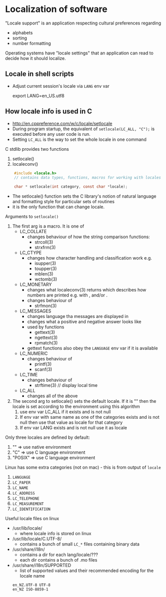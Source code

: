 # Localization of software

"Locale support" is an application respecting cultural preferences regarding

- alphabets
- sorting
- number formatting

Operating systems have "locale settings" that an application can read to decide
how it should localize.

## Locale in shell scripts

- Adjust current session's locale via `LANG` env var

    export LANG=en_US.utf8

## How locale info is used in C

- http://en.cppreference.com/w/c/locale/setlocale
- During program startup, the equivalent of `setlocale(LC_ALL, "C");` is
  executed before any user code is run.
- Setting `LC_ALL` is the way to set the whole locale in one command

C stdlib provides two functions

1. setlocale()
1. localeconv()

```c
    #include <locale.h>
    // contains data types, functions, macros for working with locales

    char * setlocale(int category, const char *locale);
```

- The setlocale() function sets the C library's notion of natural language and
  formatting style for particular sets of routines
- it is the only function that can change locale.

Arguments to `setlocale()`

1. The first arg is a macro. It is one of
    - LC_COLLATE
        - changes behaviour of how the string comparison functions:
            - strcoll(3)
            - strxfrm(3)
    - LC_CTYPE
        - changes how character handling and classification work e.g.
            - isupper(3)
            - toupper(3)
            - mblen(3)
            - wctomb(3)
    - LC_MONETARY
        - changes what localeconv(3) returns which describes how numbers are
          printed e.g. with , and/or .
        - changes behaviour of
            - strfmon(3)
    - LC_MESSAGES
        - changes language tha messages are displayed in
        - changes what a positive and negative answer looks like
        - used by functions
            - gettext(3)
            - ngettext(3)
            - rpmatch(3)
        - gettext functions also obey the `LANGUAGE` env var if it is available
    - LC_NUMERIC
        - changes behaviour of
            - printf(3)
            - scanf(3)
    - LC_TIME
        - changes behaviour of
            - strftime(3) // display local time
    - LC_ALL
        - changes all of the above
2. The second arg to setlocale() sets the default locale. If it is "" then the
   locale is set according to the environment using this algorithm
    1. use env var LC_ALL if it exists and is not null
    2. If env var with same name as one of the categories exists and is not null
       then use that value as locale for that category
    3. If env var LANG exists and is not null use it as locale

Only three locales are defined by default:

1. "" => use native environment
2. "C" => use C language environment
3. "POSIX" => use C language environment

Linux has some extra categories (not on mac) - this is from output of `locale`

1. `LANGUAGE`
2. `LC_PAPER`
3. `LC_NAME`
4. `LC_ADDRESS`
5. `LC_TELEPHONE`
6. `LC_MEASUREMENT`
7. `LC_IDENTIFICATION`

Useful locale files on linux

- /usr/lib/locale/
    - where locale info is stored on linux
- /usr/lib/locale/C.UTF-8/
    - contains a bunch of small `LC_*` files containing binary data
- /usr/share/i18n/
    - contains a dir for each lang/locale/???
    - each dir contains a bunch of .mo files
- /usr/share/i18n/SUPPORTED
    - list of supported values and their recommended encoding for the locale
      name
    ```
    en_NZ.UTF-8 UTF-8
    en_NZ ISO-8859-1
    ```
